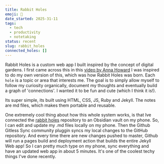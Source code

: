 ```yaml
---
title: Rabbit Holes
emoji: 🐇
date_started: 2025-31-11
tags:
  - tech
  - productivity
  - notetaking
status: recent
slug: rabbit_holes
connected_holes: []
---
```

Rabbit Holes is a custom web app I built inspired by the concept of digital gardens. I first came across this in this [video by Anna Howard](https://youtu.be/0tY7Z53QJo8?si=3EhIRarRR4dMl8ZJ) 
I was inspired to do my own version of this, which was how Rabbit Holes was born. Each `hole` is a topic or area that interests me. The goal is to simply allow myself to follow my curiosity organically, document my thoughts and eventually build a graph of 'connections'. I wanted it to be fun and cute (which I think it is!).

Its super simple, its built using HTML, CSS, JS, Ruby and Jekyll. The notes are md files, which makes them portable and reusable.

One extremely cool thing about how this whole system works, is that Ive connected the [rabbit holes](https://github.com/A-S620/rabbit-holes) repository to an Obsidian vault on my phone. So, I can edit and update my .md files locally on my phone. Then the Github Gitless Sync community pluggin syncs my local changes to the GitHub repository. And every time there are new changes pushed to master, Github will run a pages build and deployment action that builds the entire Jekyll Web app! So I can pretty much type on my phone, sync everything and have an updated web app in about 5 minutes. It's one of the coolest techy things I've done recently. 
